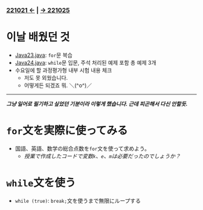 ### [221021 ←](/221011-221202_JAVA_BASICS/22-10/221021/) | [→ 221025](/221011-221202_JAVA_BASICS/22-10/221025/)

# 이날 배웠던 것

- [Java23.java](/221011-221202_JAVA_BASICS/22-10/221024/javastudy56/javastudy/src/javastudy/Java23.java): `for`문 복습
- [Java24.java](/221011-221202_JAVA_BASICS/22-10/221024/javastudy56/javastudy/src/javastudy/Java24.java): `while`문 입문, 주석 처리된 예제 포함 총 예제 3개
- 수요일에 할 과정평가형 내부 시험 내용 체크
    - 저도 못 외웠습니다.
    - 어떻게든 되겠죠 뭐. ＼(^o^)／

---

***그냥 일어로 필기하고 싶었던 기분이라 이렇게 했습니다. 근데 피곤해서 다신 안할듯.***

# `for`文を実際に使ってみる

- 国語、英語、数学の総合点数を`for`文を使って求めよう。
    - *授業で作成したコードで変数`k`、`e`、`m`は必要だったのでしょうか？*

# `while`文を使う

- `while (true)`: `break;`文を使うまで無限にループする
